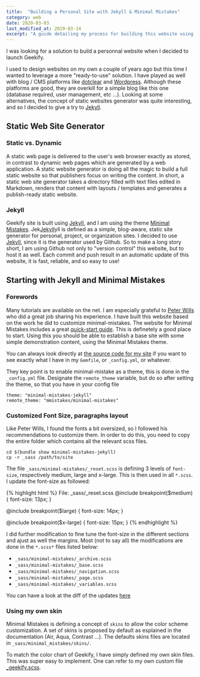 ```yaml
---
title:  "Building a Personal Site with Jekyll & Minimal Mistakes"
category: web
date: 2020-03-03
last_modified_at: 2019-03-14
excerpt: "A guide detailing my process for building this website using the static site generator Jekyll and the theme Minimal Mistakes"
---
```


I was looking for a solution to build a personnal website when I decided to launch Geekify.

I used to design websites on my own a couple of years ago but this time I wanted to leverage a more "ready-to-use" solution. I have played as well with blog / CMS platforms like [dotclear](http://kramdown.gettalong.org) and [Wordpress][wordpress].  Although these platforms are good, they are overkill for a simple blog like this one (database required, user management, etc ...). Looking at some alternatives, the concept of static websites generator was quite interesting, and so I decided to give a try to [Jekyll][jekyll].

## Static Web Site Generator

### Static vs. Dynamic

A static web page is delivered to the user's web browser exactly as stored, in contrast to dynamic web pages which are generated by a web application. A static website generator is doing all the magic to build a full static website so that publishers focus on writing the content. In short, a static web site generator takes a directory filled with text files edited in Markdown, renders that content with layouts / templates and generates a publish-ready static website.

### Jekyll

Geekify site is built using [Jekyll][jekyll], and I am using the theme [Minimal Mistakes][mmistakes]. 
Jek[Jekyll][jekyll]yll is defined as a simple, blog-aware, static site generator for personal, project, or organization sites. 
I decided to use [Jekyll][jekyll], since it is the generator used by Github. So to make a long story short, I am using Github not only to "version control" this website, but to host it as well.
Each commit and push result in an automatic update of this website, it is fast, reliable, and so easy to use!

## Starting with Jekyll and Minimal Mistakes

### Forewords
Many tutorials are available on the net. I am especially grateful to [Peter Wills][pwills] who did a great job sharing his experience. I have built this website based on the work he did to customize minimal-mistakes.
The website for Minimal Mistakes includes a great [quick-start guide][mmistakes_tuto]. This is definetely a good place to start. Using this you should be able to establish a base site with some simple demonstration content, using the Minimal Mistakes theme.

You can always look directly at [the source code for my site][mchacher_github] if you want to see exactly what I have in my `Gemfile`, or `_config.yml`, or whatever.

They key point is to enable minimal-mistake as a theme, this is done in the `_config.yml` file.
Designate the `remote_theme` variable, but do so after setting the theme, so that you have in your config file

    theme: "minimal-mistakes-jekyll"
    remote_theme: "mmistakes/minimal-mistakes"

### Customized Font Size, paragraphs layout

Like Peter Wills, I found the fonts a bit oversized, so I followed his recommendations to customize them. 
In order to do this, you need to copy the entire folder which contains all the relevant scss files. 

	cd $(bundle show minimal-mistakes-jekyll)
	cp -r _sass /path/to/site
	
The file `_sass/minimal-mistakes/_reset.scss` is defining 3 levels of `font-size`, respectively medium, large and x-large. This is then used in all `*.scss`.
I update the font-size as followed:

{% highlight html %}
File: _sass/_reset.scss
  @include breakpoint($medium) {
    font-size: 13px;
  }

  @include breakpoint($large) {
    font-size: 14px;
  }

  @include breakpoint($x-large) {
    font-size: 15px;
  }
{% endhighlight %}


I did further modification to fine tune the font-size in the different sections and ajust as well the margins. 
Most (not to say all) the modifications are done in the `*.scss*` files listed below:
* `_sass/minimal-mistakes/_archive.scss`
* `_sass/minimal-mistakes/_base.scss`
* `_sass/minimal-mistakes/_navigation.scss`
* `_sass/minimal-mistakes/_page.scss`
* `_sass/minimal-mistakes/_variables.scss`

You can have a look at the diff of the updates [here][github_diff]

### Using my own skin

Minimal Mistakes is defining a concept of `skins` to allow the color scheme customization. A set of skins is proposed by default as esplained in the documentation (Air, Aqua, Contrast ...).
The defaults skins files are located in `_sass/minimal_mistakes/skins/`.

To match the color chart of Geekify, I have simply defined my own skin files. This was super easy to implement. One can refer to my own custom file [_geekify.scss][skin_geekify].

[wordpress]: [https://wordpress.org/]
[jekyll]: https://jekyllrb.com/
[mmistakes]: https://mmistakes.github.io/minimal-mistakes/
[mmistakes_tuto]: https://mmistakes.github.io/minimal-mistakes/docs/quick-start-guide/#starting-from-jekyll-new
[mchacher_github]: https://github.com/mchacher/mchacher.github.io
[pwills]: http://www.pwills.com/
[github_diff]: https://github.com/mchacher/mchacher.github.io/commit/99876ad05e9dee1b126539fb22df16e15984339a?diff=split
[skin_geekify]: https://github.com/mchacher/mchacher.github.io/blob/master/_sass/minimal-mistakes/skins/_geekify.scss